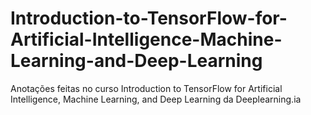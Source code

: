 # Introduction-to-TensorFlow-for-Artificial-Intelligence-Machine-Learning-and-Deep-Learning
Anotações feitas no curso Introduction to TensorFlow for Artificial Intelligence, Machine Learning, and Deep Learning da Deeplearning.ia
